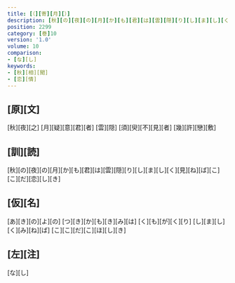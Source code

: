 ```yaml
---
title: [（][寄][月][）]
description: [秋][の][夜][の][月][か][も][君][は][雲][隠][り][し][ま][し][く][見][ね][ば][こ][こ][だ][恋][し][き]
position: 2299
category: [巻]10
version: '1.0'
volume: 10
comparison:
- [な][し]
keywords:
- [秋][相][聞]
- [恋][情]
---
```


## [原][文]

[秋][夜][之] [月][疑][意][君][者] [雲][隠] [須][臾][不][見][者] [幾][許][戀][敷]

## [訓][読]

[秋][の][夜][の][月][か][も][君][は][雲][隠][り][し][ま][し][く][見][ね][ば][こ][こ][だ][恋][し][き]

## [仮][名]

[あ][き][の][よ][の] [つ][き][か][も][き][み][は] [く][も][が][く][り] [し][ま][し][く][み][ね][ば] [こ][こ][だ][こ][ほ][し][き]

## [左][注]

[な][し]
